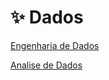 # ✨ Dados

<div> 
<p><a href="https://github.com/JosiTubaroski/Analise_de_Dados">Engenharia de Dados</a></p>
</div> 

<div> 
<p><a href="https://github.com/JosiTubaroski/Analise_de_Dados">Analise de Dados</a></p>
</div> 

